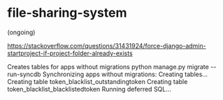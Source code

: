# file-sharing-system
(ongoing)


https://stackoverflow.com/questions/31431924/force-django-admin-startproject-if-project-folder-already-exists

Creates tables for apps without migrations
    python manage.py migrate --run-syncdb 
Synchronizing apps without migrations:
  Creating tables...
    Creating table token_blacklist_outstandingtoken
    Creating table token_blacklist_blacklistedtoken
    Running deferred SQL...

